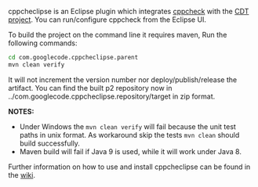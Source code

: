 cppcheclipse is an Eclipse plugin which integrates [cppcheck](http://sourceforge.net/projects/cppcheck/) with the [CDT project](https://eclipse.org/cdt/). You can run/configure cppcheck from the Eclipse UI.

To build the project on the command line it requires maven, Run the following commands:
```bash
cd com.googlecode.cppcheclipse.parent
mvn clean verify
```
It will not increment the version number nor deploy/publish/release the artifact. You can find the built p2 repository now in ../com.googlecode.cppcheclipse.repository/target in zip format.

**NOTES:**

* Under Windows the `mvn clean verify` will fail because the unit test paths in unix format. As workaround skip the tests `mvn clean` should build successfully.
* Maven build will fail if Java 9 is used, while it will work under Java 8.


Further information on how to use and install cppcheclipse can be found in the [wiki](https://github.com/kwin/cppcheclipse/wiki).